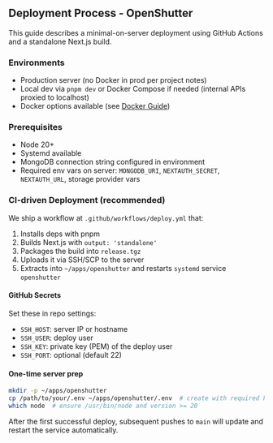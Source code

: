 ## Deployment Process - OpenShutter

This guide describes a minimal-on-server deployment using GitHub Actions and a standalone Next.js build.

### Environments
- Production server (no Docker in prod per project notes)
- Local dev via `pnpm dev` or Docker Compose if needed (internal APIs proxied to localhost)
- Docker options available (see [Docker Guide](docker.md))

### Prerequisites
- Node 20+
- Systemd available
- MongoDB connection string configured in environment
- Required env vars on server: `MONGODB_URI`, `NEXTAUTH_SECRET`, `NEXTAUTH_URL`, storage provider vars

### CI-driven Deployment (recommended)
We ship a workflow at `.github/workflows/deploy.yml` that:
1. Installs deps with pnpm
2. Builds Next.js with `output: 'standalone'`
3. Packages the build into `release.tgz`
4. Uploads it via SSH/SCP to the server
5. Extracts into `~/apps/openshutter` and restarts `systemd` service `openshutter`

#### GitHub Secrets
Set these in repo settings:
- `SSH_HOST`: server IP or hostname
- `SSH_USER`: deploy user
- `SSH_KEY`: private key (PEM) of the deploy user
- `SSH_PORT`: optional (default 22)

#### One-time server prep
```bash
mkdir -p ~/apps/openshutter
cp /path/to/your/.env ~/apps/openshutter/.env  # create with required keys if missing
which node  # ensure /usr/bin/node and version >= 20
```

After the first successful deploy, subsequent pushes to `main` will update and restart the service automatically.
